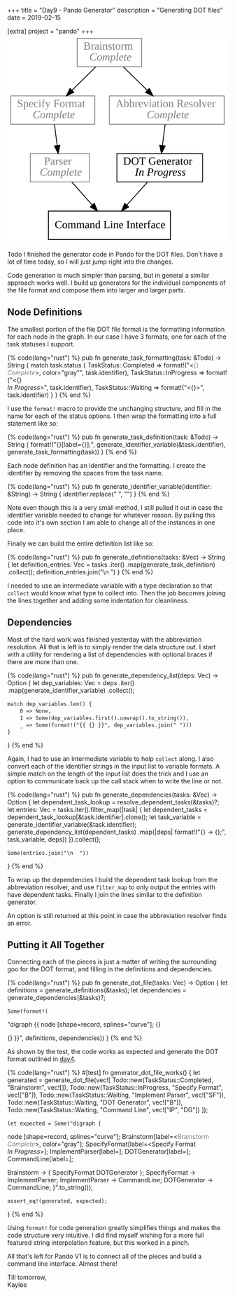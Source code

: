 +++
title = "Day9 - Pando Generator"
description = "Generating DOT files"
date = 2019-02-15

[extra]
project = "pando"
+++
![Todo](./todo.svg)

Todo I finished the generator code in Pando for the DOT files. Don't have a lot
of time today, so I will just jump right into the changes.

Code generation is much simpler than parsing, but in general a similar approach
works well. I build up generators for the individual components of the file
format and compose them into larger and larger parts.

## Node Definitions

The smallest portion of the file DOT file format is the formatting information
for each node in the graph. In our case I have 3 formats, one for each of the
task statuses I support.

{% code(lang="rust") %}
pub fn generate_task_formatting(task: &Todo) -> String {
    match task.status {
        TaskStatus::Completed =>
            format!("<<font color='gray'>{} <br/> <i>Complete</i></font>>, color=\"gray\"", task.identifier),
        TaskStatus::InProgress =>
            format!("<{} <br/> <i>In Progress</i>>", task.identifier),
        TaskStatus::Waiting =>
            format!("<{}>", task.identifier)
    }
}
{% end %}

I use the `format!` macro to provide the unchanging structure, and fill in the
name for each of the status options. I then wrap the formatting into a full
statement like so:

{% code(lang="rust") %}
pub fn generate_task_definition(task: &Todo) -> String {
    format!("{}[label={}];", generate_identifier_variable(&task.identifier), generate_task_formatting(task))
}
{% end %}

Each node definition has an identifier and the formatting. I create the
identifier by removing the spaces from the task name.

{% code(lang="rust") %}
pub fn generate_identifier_variable(identifier: &String) -> String {
    identifier.replace(" ", "")
}
{% end %}

Note even though this is a very small method, I still pulled it out in case the
identifier variable needed to change for whatever reason. By pulling this code
into it's own section I am able to change all of the instances in one place.

Finally we can build the entire definition list like so:

{% code(lang="rust") %}
pub fn generate_definitions(tasks: &Vec<Todo>) -> String {
    let definition_entries: Vec<String> = tasks
        .iter()
        .map(generate_task_definition)
        .collect();
    definition_entries.join("\n  ")
}
{% end %}

I needed to use an intermediate variable with a type declaration so that
`collect` would know what type to collect into. Then the job becomes joining the
lines together and adding some indentation for cleanliness.

## Dependencies

Most of the hard work was finished yesterday with the abbreviation resolution.
All that is left is to simply render the data structure out. I start with a
utility for rendering a list of dependencies with optional braces if there are
more than one.

{% code(lang="rust") %}
pub fn generate_dependency_list(deps: Vec<String>) -> Option<String> {
    let dep_variables: Vec<String> = deps
        .iter()
        .map(generate_identifier_variable)
        .collect();

    match dep_variables.len() {
        0 => None,
        1 => Some(dep_variables.first().unwrap().to_string()),
        _ => Some(format!("{{ {} }}", dep_variables.join(" ")))
    }
}
{% end %}

Again, I had to use an intermediate variable to help `collect` along. I also
convert each of the identifier strings in the input list to variable formats. A
simple match on the length of the input list does the trick and I use an option
to communicate back up the call stack when to write the line or not.

{% code(lang="rust") %}
pub fn generate_dependencies(tasks: &Vec<Todo>) -> Option<String> {
    let dependent_task_lookup = resolve_dependent_tasks(&tasks)?;
    let entries: Vec<String> = tasks.iter().filter_map(|task| {
        let dependent_tasks = dependent_task_lookup[&task.identifier].clone();
        let task_variable = generate_identifier_variable(&task.identifier);
        generate_dependency_list(dependent_tasks)
            .map(|deps| format!("{} -> {};", task_variable, deps))
    }).collect();

    Some(entries.join("\n  "))
}
{% end %}

To wrap up the dependencies I build the dependent task lookup from the
abbreviation resolver, and use `filter_map` to only output the entries with have
dependent tasks. Finally I join the lines similar to the definition generator.

An option is still returned at this point in case the abbreviation resolver
finds an error.

## Putting it All Together

Connecting each of the pieces is just a matter of writing the surrounding goo
for the DOT format, and filling in the definitions and dependencies.

{% code(lang="rust") %}
pub fn generate_dot_file(tasks: Vec<Todo>) -> Option<String> {
    let definitions = generate_definitions(&tasks);
    let dependencies = generate_dependencies(&tasks)?;

    Some(format!(
"digraph {{
  node [shape=record, splines=\"curve\"];
  {}

  {}
}}", definitions, dependencies))
}
{% end %}

As shown by the test, the code works as expected and generate the DOT format
outlined in [day4](../day4-pando/).

{% code(lang="rust") %}
#[test]
fn generator_dot_file_works() {
    let generated = generate_dot_file(vec![
        Todo::new(TaskStatus::Completed, "Brainstorm", vec![]),
        Todo::new(TaskStatus::InProgress, "Specify Format", vec!["B"]),
        Todo::new(TaskStatus::Waiting, "Implement Parser", vec!["SF"]),
        Todo::new(TaskStatus::Waiting, "DOT Generator", vec!["B"]),
        Todo::new(TaskStatus::Waiting, "Command Line", vec!["IP", "DG"])
    ]);

    let expected = Some("digraph {
  node [shape=record, splines=\"curve\"];
  Brainstorm[label=<<font color='gray'>Brainstorm <br/> <i>Complete</i></font>>, color=\"gray\"];
  SpecifyFormat[label=<Specify Format <br/> <i>In Progress</i>>];
  ImplementParser[label=<Implement Parser>];
  DOTGenerator[label=<DOT Generator>];
  CommandLine[label=<Command Line>];

  Brainstorm -> { SpecifyFormat DOTGenerator };
  SpecifyFormat -> ImplementParser;
  ImplementParser -> CommandLine;
  DOTGenerator -> CommandLine;
}".to_string());

    assert_eq!(generated, expected);
}
{% end %}

Using `format!` for code generation greatly simplifies things and makes the code
structure very intuitive. I did find myself wishing for a more full featured
string interpolation feature, but this worked in a pinch.

All that's left for Pando V1 is to connect all of the pieces and build a
command line interface. Almost there!

Till tomorrow,  
Kaylee
